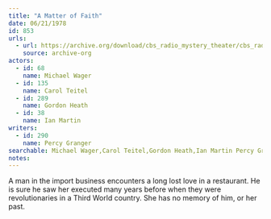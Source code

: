 ```yaml
---
title: "A Matter of Faith"
date: 06/21/1978
id: 853
urls: 
  - url: https://archive.org/download/cbs_radio_mystery_theater/cbs_radio_mystery_theater-0851-0900.zip/cbs_radio_mystery_theater-0851-0900%2Fcbsrmt_0853_a_matter_of_faith.mp3
    source: archive-org
actors:  
  - id: 68
    name: Michael Wager  
  - id: 135
    name: Carol Teitel  
  - id: 289
    name: Gordon Heath  
  - id: 38
    name: Ian Martin
writers:  
  - id: 290
    name: Percy Granger
searchable: Michael Wager,Carol Teitel,Gordon Heath,Ian Martin Percy Granger
notes:  
---
```

A man in the import business encounters a long lost love in a restaurant. He is sure he saw her executed many years before when they were revolutionaries in a Third World country. She has no memory of him, or her past.